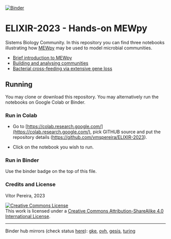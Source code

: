 [![Binder](https://mybinder.org/badge_logo.svg)](https://mybinder.org/v2/gh/vmspereira/ELIXIR-2023/HEAD)


# ELIXIR-2023 - Hands-on MEWpy

Sistems Biology Community.
In this repository you can find three notebooks illustrating how [MEWpy](https://github.com/BioSystemsUM/mewpy) may be used to model microbial communities.

- [Brief introduction to MEWpy](https://github.com/vmspereira/ELIXIR-2023/blob/main/notebooks/intro.ipynb)
- [Building and analysing communities](https://github.com/vmspereira/ELIXIR-2023/blob/main/notebooks/community.ipynb)
- [Bacterial cross-feeding via extensive gene loss](https://github.com/vmspereira/ELIXIR-2023/blob/main/notebooks/optimization.ipynb)  

## Running

You may clone or download this repository. You may alternatively run the notebooks on Google Colab or Binder. 

### Run in Colab
- Go to [https://colab.research.google.com/](https://colab.research.google.com/), pick GITHUB source and put the repository details (https://github.com/vmspereira/ELIXIR-2023). 

- Click on the notebook you wish to run.

### Run in Binder
Use the binder badge on the top of this file.

### Credits and License

Vítor Pereira, 2023

<a rel="license" href="http://creativecommons.org/licenses/by-sa/4.0/"><img alt="Creative Commons License" style="border-width:0" src="https://i.creativecommons.org/l/by-sa/4.0/88x31.png" /></a><br />This work is licensed under a <a rel="license" href="http://creativecommons.org/licenses/by-sa/4.0/">Creative Commons Attribution-ShareAlike 4.0 International License</a>.

----------

Binder hub mirrors (check status [here](https://mybinder.readthedocs.io/en/latest/about/status.html)): [gke](https://gke.mybinder.org/v2/gh/vmspereira/ELIXIR-2023/main?urlpath=tree), [ovh](https://ovh.mybinder.org/v2/gh/vmspereira/ELIXIR-2023/main?urlpath=tree), [gesis](https://gesis.mybinder.org/v2/gh/vmspereira/ELIXIR-2023/main?urlpath=tree), [turing](https://turing.mybinder.org/v2/gh/vmspereira/ELIXIR-2023/main?urlpath=tree)
